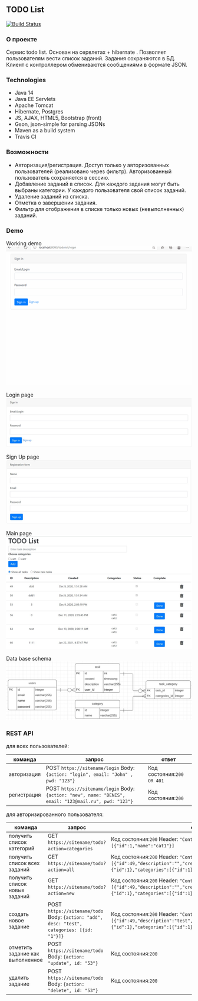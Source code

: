 ## TODO List
[![Build Status](https://travis-ci.com/denisRudie/to-do-list.svg?branch=main)](https://travis-ci.com/denisRudie/to-do-list)
### О проекте
Сервис todo list. Основан на сервлетах + hibernate
. Позволяет пользователям вести список заданий. Задания сохраняются в БД. Клиент с контроллером обмениваются сообщениями в формате JSON.
### Technologies
* Java 14
* Java EE Servlets
* Apache Tomcat
* Hibernate, Postgres
* JS, AJAX, HTML5, Bootstrap (front)
* Gson, json-simple for parsing JSONs
* Maven as a build system
* Travis CI
### Возможности
* Авторизация/регистрация. Доступ только у авторизованных пользователей (реализовано через фильтр). Авторизованный пользователь сохраняется в сессию.
* Добавление заданий в список. Для каждого задания могут быть выбраны категории. У каждого пользователя свой список заданий.
* Удаление заданий из списка.
* Отметка о завершении задания.
* Фильтр для отображения в списке только новых (невыполненных) заданий.
### Demo
Working demo
![Watch the video](images/todoDemo.gif)

Login page
![ScreenShot](images/loginPage.jpg)

Sign Up page
![ScreenShot](images/signUpPage.jpg)

Main page
![ScreenShot](images/list.jpg)

Data base schema
![ScreenShot](images/bdSchema.jpg)
### REST API
для всех пользователей:

| команда              | запрос                                                                           | ответ                                              
|----------------------|----------------------------------------------------------------------------------|-------------------------|
| авторизация         | POST ```https://sitename/login```  Body: ```{action: "login", email: "John" , pwd: "123"}``` | Код состояния:```200 OR 401``` |
| регистрация         | POST ```https://sitename/login```  Body: ```{action: "new", name: "DENIS", email: "123@mail.ru", pwd: "123"}``` | Код состояния:```200``` |

для авторизированного пользователя:

| команда                                 | запрос                                                                | ответ                                              |
|-----------------------------------------|-----------------------------------------------------------------------|----------------------------------------------------|
| получить список категорий | GET ```https://sitename/todo?action=categories```                                       | Код состояния:```200``` Header: ```"Content-Type: application/json"```  Body: ```[{"id":1,"name":"cat1"}]``` |
| получить список всех заданий | GET ```https://sitename/todo?action=all```                                       | Код состояния:```200``` Header: ```"Content-Type: application/json"```  Body: ```[{"id":49,"description":"","created":"","status":true,"owner":{"id":1},"categories":[{"id":1}]}]``` |
| получить список новых заданий | GET ```https://sitename/todo?action=new```                                       | Код состояния:```200``` Header: ```"Content-Type: application/json"```  Body: ```[{"id":49,"description":"","created":"","status":true,"owner":{"id":1},"categories":[{"id":1}]}]``` |
| создать новое задание | POST ```https://sitename/todo```  Body: ```{action: "add", desc: "test", categories: [{id: "1"}]}```                                       | Код состояния:```200``` Header: ```"Content-Type: application/json"```  Body: ```[{"id":49,"description":"test","created":"","status":true,"owner":{"id":1},"categories":[{"id":1}]}]``` |
| отметить задание как выполненное | POST ```https://sitename/todo```  Body: ```{action: "update", id: "53"}```                                       | Код состояния:```200``` |
| удалить задание | POST ```https://sitename/todo```  Body: ```{action: "delete", id: "53"}```                                       | Код состояния:```200``` |
